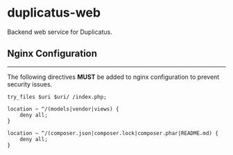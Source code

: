 duplicatus-web
==============

Backend web service for Duplicatus.

## Nginx Configuration
***
The following directives **MUST** be added to nginx configuration to prevent security issues.
```nginx
try_files $uri $uri/ /index.php;

location ~ ^/(models|vendor|views) {
    deny all;
}

location ~ ^/(composer.json|composer.lock|composer.phar|README.md) {
    deny all;
}
```
